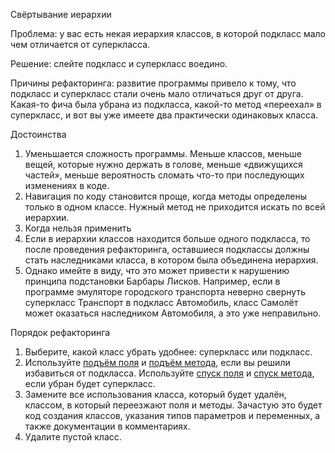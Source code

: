 Свёртывание иерархии

Проблема: у вас есть некая иерархия классов, в которой подкласс мало чем отличается от суперкласса.

Решение: слейте подкласс и суперкласс воедино.

Причины рефакторинга: развитие программы привело к тому, что подкласс и суперкласс стали очень мало отличаться друг от друга. Какая-то фича была убрана из подкласса, какой-то метод «переехал» в суперкласс, и вот вы уже имеете два практически одинаковых класса.

Достоинства

1. Уменьшается сложность программы. Меньше классов, меньше вещей, которые нужно держать в голове, меньше «движущихся частей», меньше вероятность сломать что-то при последующих изменениях в коде.
2. Навигация по коду становится проще, когда методы определены только в одном классе. Нужный метод не приходится искать по всей иерархии.
3. Когда нельзя применить
4. Если в иерархии классов находится больше одного подкласса, то после проведения рефакторинга, оставшиеся подклассы должны стать наследниками класса, в котором была объединена иерархия.
5. Однако имейте в виду, что это может привести к нарушению принципа подстановки Барбары Лисков. Например, если в программе эмуляторе городского транспорта неверно свернуть суперкласс Транспорт в подкласс Автомобиль, класс Самолёт может оказаться наследником Автомобиля, а это уже неправильно.

Порядок рефакторинга

1. Выберите, какой класс убрать удобнее: суперкласс или подкласс.
2. Используйте <a href="https://github.com/helenasilkina/refactoring/blob/master/Pull%20Up%20Field%20(Подъём%20поля).md">подъём поля</a> и <a href="https://github.com/helenasilkina/refactoring/blob/master/Pull%20Up%20Method%20(Подъём%20метода).md">подъём метода</a>, если вы решили избавиться от подкласса. Используйте <a href="https://github.com/helenasilkina/refactoring/blob/master/Push%20Down%20Field%20(Спуск%20поля).md">спуск поля</a> и <a href="https://github.com/helenasilkina/refactoring/blob/master/Push%20Down%20Method%20(Спуск%20метода).md">спуск метода</a>, если убран будет суперкласс.
3. Замените все использования класса, который будет удалён, классом, в который переезжают поля и методы. Зачастую это будет код создания классов, указания типов параметров и переменных, а также документации в комментариях.
4. Удалите пустой класс.
